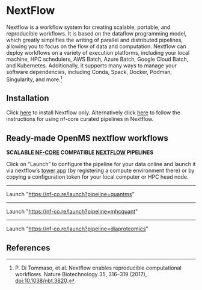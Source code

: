 NextFlow
========

Nextflow is a workflow system for creating scalable, portable, and reproducible workflows. 
It is based on the dataflow programming model, which greatly simplifies the writing of parallel and distributed pipelines, 
allowing you to focus on the flow of data and computation. 
Nextflow can deploy workflows on a variety of execution platforms, including your local machine, HPC schedulers, 
AWS Batch, Azure Batch, Google Cloud Batch, and Kubernetes. 
Additionally, it supports many ways to manage your software dependencies, including Conda, Spack, Docker, Podman, Singularity, and more.[^1]

## Installation
Click [here](https://www.nextflow.io/docs/latest/getstarted.html#installation) to install Nextflow only. 
Alternatively click [here](https://nf-co.re/docs/usage/installation) to follow the instructions for using nf-core curated pipelines in Nextflow.

## Ready-made OpenMS nextflow workflows

**SCALABLE [NF-CORE](https://nf-co.re/) COMPATIBLE [NEXTFLOW](https://nextflow.io/) PIPELINES**

Click on “Launch” to configure the pipeline for your data online and launch it via nextflow’s [tower app](https://tower.nf/) (by registering a compute environment there) or by copying a configuration token for your local computer or HPC head node.

***
<script async src="https://cdn.rawgit.com/tsucres/GithubManyfacedCards/0.3.0/dist/gmc-loader.min.js" data-gmc-repo="nf-core/quantms" data-gmc-theme="gh_recommendation"></script>

Launch "https://nf-co.re/launch?pipeline=quantms"
***
<script async src="https://cdn.rawgit.com/tsucres/GithubManyfacedCards/0.3.0/dist/gmc-loader.min.js" data-gmc-repo="nf-core/mhcquant" data-gmc-theme="gh_recommendation"></script>

Launch "https://nf-co.re/launch?pipeline=mhcquant"
***
<script async src="https://cdn.rawgit.com/tsucres/GithubManyfacedCards/0.3.0/dist/gmc-loader.min.js" data-gmc-repo="nf-core/diaproteomics" data-gmc-theme="gh_recommendation"></script>

Launch "https://nf-co.re/launch?pipeline=diaproteomics"


## References
[^1]:P. Di Tommaso, et al. Nextflow enables reproducible computational workflows. Nature Biotechnology 35, 316–319 (2017), <a href="https://www.nature.com/articles/nbt.3820">doi:10.1038/nbt.3820</a>.